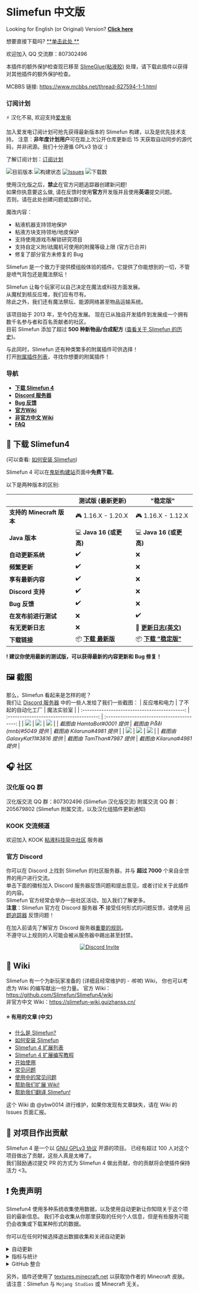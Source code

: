 # Slimefun 中文版

Looking for English (or Original) Version? [**Click here**](https://github.com/Slimefun/Slimefun4/)

想要直接下载吗? [**单击此处
**](https://github.com/StarWishsama/Slimefun4/blob/master/README.md#floppy_disk-下载-slimefun4)

欢迎加入 QQ 交流群：807302496

本插件的额外保护检查现已移至 [SlimeGlue(粘液胶)](https://github.com/Xzavier0722/SlimeGlue/) 处理，请下载此插件以获得对其他插件的额外保护检查。

MCBBS 链接: https://www.mcbbs.net/thread-827594-1-1.html

### 订阅计划

⚡ 汉化不易, 欢迎支持[爱发电](https://afdian.net/a/nora1ncity)

加入爱发电订阅计划可抢先获得最新版本的 Slimefun 构建，以及是优先技术支持。
注意：**非年度计划用户**可在距上次公开仓库更新后 15 天获取自动同步的源代码，并非闭源。我们十分遵循 GPLv3 协议 :)

了解订阅计划：[订阅计划](https://builds.guizhanss.com/sf-subscription)

![目前版本](https://img.shields.io/github/v/release/StarWishSama/Slimefun4?include_prereleases)
![构建状态](https://builds.guizhanss.com/StarWishsama/Slimefun4/master/badge.svg)
[![Issues](https://img.shields.io/github/issues/StarWishsama/Slimefun4.svg?style=popout)](https://github.com/StarWishsama/Slimefun4/issues)
![下载数](https://img.shields.io/github/downloads/StarWishsama/Slimefun4/total)

使用汉化版之后，**禁止**在官方问题追踪器创建新问题!  
如果你执意要这么做, 请在反馈时使用**官方**开发版并且使用**英语**提交问题。  
否则，请在此处创建问题或加群讨论。

魔改内容：

* 粘液机器支持领地保护
* 粘液方块支持领地/地皮保护
* 支持使用游戏币解锁研究项目
* 支持自定义附/祛魔机可使用的附魔等级上限 (官方已合并)
* 修复了部分官方未修复的 Bug

Slimefun 是一个致力于提供模组般体验的插件。它提供了你能想到的一切，不管是喷气背包还是魔法祭坛！

Slimefun 让每个玩家可以自己决定在魔法或科技方面发展。  
从魔杖到核反应堆，我们应有尽有。  
除此之外，我们还有魔法祭坛、能源网络甚至物品运输系统。

该项目始于 2013 年，至今仍在发展。
现在已从独自开发插件到发展成一个拥有数千名参与者和百名贡献者的社区。  
目前 Slimefun 添加了超过 **500 种新物品/合成配方**
([查看关于 Slimefun 的历史](https://slimefun-wiki.guizhanss.cn/Slimefun-in-a-nutshell))。

与此同时，Slimefun 还有种类繁多的附属插件可供选择！<br>
打开[附属插件列表](https://slimefun-wiki.guizhanss.cn/Addons)，寻找你想要的附属插件！

### 导航

* **[下载 Slimefun 4](#floppy_disk-下载-slimefun4)**
* **[Discord 服务器](#discord)**
* **[Bug 反馈](https://github.com/StarWishsama/Slimefun4/issues)**
* **[官方Wiki](https://github.com/Slimefun/Slimefun4/wiki)**
* **[非官方中文 Wiki](https://slimefun-wiki.guizhanss.cn/)**
* **[FAQ](https://slimefun-wiki.guizhanss.cn/FAQ)**

## :floppy_disk: 下载 Slimefun4

(可以查看: [如何安装 Slimefun](https://slimefun-wiki.guizhanss.cn/Installing-Slimefun))

Slimefun 4 可以在[鬼斩构建站](https://builds.guizhanss.com)页面中**免费下载**。

以下是两种版本的区别:

|                      | 测试版 (最新更新)                                                                         | "稳定版"                                                                                 |
|----------------------|------------------------------------------------------------------------------------|---------------------------------------------------------------------------------------|
| **支持的 Minecraft 版本** | :video_game: 1.16.X - 1.20.X                                                       | :video_game: 1.16.X - 1.12.X                                                          |
| **Java 版本**          | :computer: **Java 16 (或更高)**                                                       | :computer: **Java 16 (或更高)**                                                          |
| **自动更新系统**           | :heavy_check_mark:                                                                 | :x:                                                                                   |
| **频繁更新**             | :heavy_check_mark:                                                                 | :x:                                                                                   |
| **享有最新内容**           | :heavy_check_mark:                                                                 | :x:                                                                                   |
| **Discord 支持**       | :heavy_check_mark:                                                                 | :x:                                                                                   |
| **Bug 反馈**           | :heavy_check_mark:                                                                 | :x:                                                                                   |
| **在发布前进行测试**         | :x:                                                                                | :heavy_check_mark:                                                                    |
| **有无更新日志**           | :x:                                                                                | :memo: **[更新日志(英文)](https://github.com/Slimefun/Slimefun4/blob/master/CHANGELOG.md)** |
| **下载链接**             | :package: **[下载 最新版](https://builds.guizhanss.com/StarWishsama/Slimefun4/master)** | :package: **[下载 "稳定版"](https://builds.guizhanss.com/StarWishsama/Slimefun4/release)** |

**! 建议你使用最新的测试版，可以获得最新的内容更新和 Bug 修复！**

## :framed_picture: 截图

那么，Slimefun 看起来是怎样的呢？<br>
我们让 [Discord 服务器](#discord) 中的一些人发给了我们一些截图：
| 反应堆和电力 | 了不起的自动化工厂 | 魔法实验室 |
| :-------------------------------------------: | :--------------------------------------: | :----------------------------------------: |
| ![](https://raw.githubusercontent.com/Slimefun/Slimefun-Wiki/master/images/showcase1.png) | ![](https://raw.githubusercontent.com/Slimefun/Slimefun-Wiki/master/images/showcase6.png) | ![](https://raw.githubusercontent.com/Slimefun/Slimefun-Wiki/master/images/showcase5.png) |
| *截图由 HamtaBot#0001 提供* | *截图由 Piͭxͪeͤl (mnb)#5049 提供* | *截图由 Kilaruna#4981 提供* |
| ![](https://raw.githubusercontent.com/Slimefun/Slimefun-Wiki/master/images/showcase4.png) | ![](https://raw.githubusercontent.com/Slimefun/Slimefun-Wiki/master/images/showcase3.png) | ![](https://raw.githubusercontent.com/Slimefun/Slimefun-Wiki/master/images/showcase2.png) |
| *截图由 GalaxyKat11#3816 提供* | *截图由 TamThan#7987 提供* | *截图由 Kilaruna#4981 提供* |

## :headphones: 社区

### 汉化版 QQ 群

汉化版交流 QQ 群：807302496 (Slimefun 汉化版交流)
附属交流 QQ 群：205679802 (Slimefun 附属交流，以及汉化组插件更新通知)

### KOOK 交流频道

欢迎加入 KOOK [粘液科技简中社区](https://kook.top/oqZwh8) 服务器

### 官方 Discord

你可以在 Discord 上找到 Slimefun 的社区服务器，并与 **超过 7000** 个来自全世界的用户进行交流。  
单击下面的徽标加入 Discord 服务器反馈问题和提出意见，或者讨论关于此插件的内容。  
Slimefun 官方经常会举办一些社区活动，加入我们了解更多。  
**注意**：Slimefun 官方在 Discord 服务器 **不**
接受任何形式的问题反馈，请使用 [问题追踪器](https://github.com/StarWishsama/Slimefun4/issues) 反馈问题！

在加入前请先了解官方 Discord 服务器[重要的规则](https://github.com/Slimefun/Slimefun4/wiki/Discord-Rules)。  
不遵守以上规则的人可能会被从服务器中踢出甚至封禁。

<p align="center">
  <a href="https://discord.gg/slimefun">
    <img src="https://discordapp.com/api/guilds/565557184348422174/widget.png?style=banner3" alt="Discord Invite"/>
  </a>
</p>

## :open_book: Wiki

Slimefun 有一个为新玩家准备的 (详细且经常维护的 - *咳咳*) Wiki，
你也可以考虑为 Wiki 的编写献出一份力量。
官方 Wiki：https://github.com/Slimefun/Slimefun4/wiki  
非官方中文 Wiki：https://slimefun-wiki.guizhanss.cn/

#### :star: 有用的文章 (中文)

* [什么是 Slimefun?](https://slimefun-wiki.guizhanss.cn/Slimefun-in-a-nutshell)
* [如何安装 Slimefun](https://slimefun-wiki.guizhanss.cn/Installing-Slimefun)
* [Slimefun 4 扩展列表](https://slimefun-wiki.guizhanss.cn/Addons)
* [Slimefun 4 扩展编写教程](https://slimefun-wiki.guizhanss.cn/Developer-Guide)
* [开始使用](https://slimefun-wiki.guizhanss.cn/Getting-Started)
* [常见问题](https://slimefun-wiki.guizhanss.cn/FAQ)
* [使用中的常见问题](https://slimefun-wiki.guizhanss.cn/Common-Issues)
* [帮助我们扩展 Wiki!](https://slimefun-wiki.guizhanss.cn/Expanding-the-Wiki)
* [帮助我们翻译 Slimefun!](https://slimefun-wiki.guizhanss.cn/Translating-Slimefun)

这个 Wiki 由 @ybw0014 进行维护，如果你发现有文章缺失，请在 Wiki 的 Issues 页面汇报。

## :handshake: 对项目作出贡献

Slimefun 4 是一个以 [GNU GPLv3 协议](https://github.com/Slimefun/Slimefun4/blob/master/LICENSE) 开源的项目。
已经有超过 100 人对这个项目做出了贡献，这些人真是太棒了。  
我们鼓励通过提交 PR 的方式为 Slimefun 4 做出贡献，你的贡献将会使插件保持活力 <3。

## :exclamation: 免责声明

Slimefun4 使用多种系统收集使用数据，以及使用自动更新让你知晓关于这个项目的最新信息。
我们不会收集从你那里获取的任何个人信息，但是有些服务可能仍会收集或下载某种形式的数据。

你可以在任何时候选择退出数据收集和关闭自动更新

<details>
  <summary>自动更新</summary>

Slimefun 汉化版 使用 Github API + GuizhanBuild API 以检测和下载更新。  
这一功能被默认启用，但你可以在 `/plugins/Slimefun/config.yml` 里选择关闭。  
我们强烈推荐你使用自动更新，以确保你能获得最新功能/修复的更新。

</details>

<details>
  <summary>指标与统计</summary>

Slimefun4 使用 [bStats](https://bstats.org/plugin/bukkit/Slimefun/4574) 收集关于插件的匿名信息。  
这些仅是为了统计目的，因为我们对服务器和玩家如何使用插件很感兴趣。  
所有公开的数据均为匿名，我们绝对无法根据上报的数据追溯到某个服务器或是某个玩家。  
所有收集的数据均可公开访问: https://bstats.org/plugin/bukkit/Slimefun/4574

你也可以在 `/plugins/bStats/config.yml` 下关闭数据收集。  
了解更多请查看 [bStats 隐私政策](https://bstats.org/privacy-policy)。

</details>

<details>
  <summary>GitHub 整合</summary>

Slimefun4 使用 [GitHub API](https://api.github.com/) 收集关于此开源项目的使用数据。  
请放心，你的 Minecraft 服务器信息不会被发送到 Github。

这些信息包括但不限于

* 协作者列表，TA 们的用户名和个人主页链接 (来自仓库`Slimefun/Slimefun4`、`Slimefun/Slimefun-Wiki`和`Slimefun/Resourcepack`)
* 仓库中开启的问题的数量
* 仓库中待定合并请求的数量
* 仓库的 Star 数量
* 仓库的分支数量
* 仓库的代码大小
* 仓库中代码上次提交的日期

  </details>

另外，插件还使用了 [textures.minecraft.net](https://www.minecraft.net/en-us) 以获取协作者的 Minecraft 皮肤。  
请注意：Slimefun 与 `Mojang Studios` 或 Minecraft 无关。
